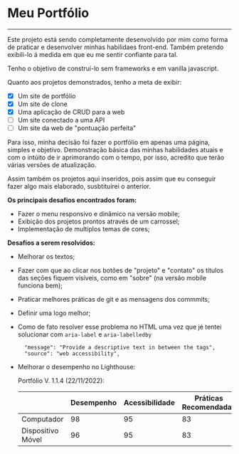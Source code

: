 # Meu Portfólio

---

Este projeto está sendo completamente desenvolvido por mim como forma de praticar e desenvolver minhas habilidaes front-end.
Também pretendo exibili-lo á medida em que eu me sentir confiante para tal.

Tenho o objetivo de construí-lo sem frameworks e em vanilla javascript.

Quanto aos projetos demonstrados, tenho a meta de exibir:

 - [X] Um site de portfólio
 - [X] Um site de clone
 - [X] Uma aplicação de CRUD para a web
 - [ ] Um site conectado a uma API
 - [ ] Um site da web de "pontuação perfeita"

Para isso, minha decisão foi fazer o portfólio em apenas uma página, simples e objetivo. Demonstração básica das minhas habilidades atuais e com o intúito de ir aprimorando com o tempo, por isso, acredito que terão várias versões de atualização.

Assim também os projetos aqui inseridos, pois assim que eu conseguir fazer algo mais elaborado, susbtituirei o anterior.

**Os principais desafios encontrados foram:**

- Fazer o menu responsivo e dinâmico na versão mobile;
- Exibição dos projetos prontos através de um carrossel;
- Implementação de multiplos temas de cores;

**Desafios a serem resolvidos:**

- Melhorar os textos; 

- Fazer com que ao clicar nos botões de "projeto" e "contato" os títulos das seções fiquem visíveis, como em "sobre" (na versão mobile funciona bem);

- Praticar melhores práticas de git e as mensagens dos commmits;

- Definir uma logo melhor;

- Como de fato resolver esse problema no HTML uma vez que jé tentei solucionar com `aria-label` e `aria-labelledby` 
    

	    "message": "Provide a descriptive text in between the tags",
	    "source": "web accessibility",
	
       

- Melhorar o desempenho no Lighthouse:
    
    
    Portfólio V. 1.1.4  (22/11/2022):

    |  | Desempenho | Acessibilidade  | Práticas Recomendadas  | SEO
    | ----------- | ----------- | ----------- | ----------- | ----------- |
    | Computador | 98 | 95 | 83 | 90 |
    | Dispositivo Móvel | 96 | 95 | 83 | 92 |


